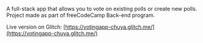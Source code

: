 A full-stack app that allows you to vote on existing polls or create new polls. Project made as part of freeCodeCamp Back-end program.

Live version on Glitch: 
[https://votingapp-chuya.glitch.me/](https://votingapp-chuya.glitch.me/)